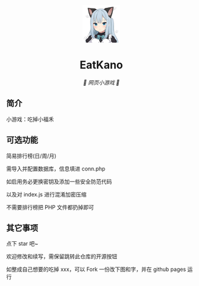<p align="center">
  <a href="https://xingye.me/game/eatkano"><img src="https://github.com/arcxingye/EatKano/blob/main/static/image/ClickBefore.png?raw=true" width="100" height="100" alt="EatKano"></a>
</p>
<div align="center">

# EatKano

_🦌 网页小游戏 🥛_

</div>

## 简介

小游戏：吃掉小福禾

## 可选功能

简易排行榜(日/周/月)

需导入并配置数据库，信息填进 conn.php

如启用务必更换密钥及添加一些安全防范代码

以及对 index.js 进行混淆加密压缩

不需要排行榜把 PHP 文件都扔掉即可

## 其它事项

点下 star 吧~

欢迎修改和续写，需保留跳转此仓库的开源按钮

如整成自己想要的吃掉 xxx，可以 Fork 一份改下图和字，并在 github pages 运行
